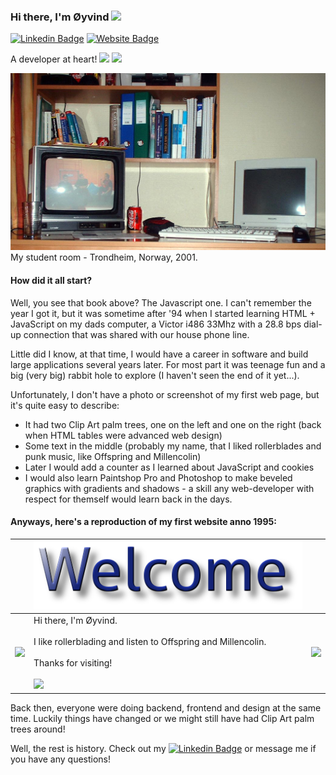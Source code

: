 ### Hi there, I'm Øyvind <img src="https://media.giphy.com/media/hvRJCLFzcasrR4ia7z/giphy.gif" width="25px">

[![Linkedin Badge](https://img.shields.io/badge/-LinkedIn-0e76a8?style=flat-square&logo=Linkedin&logoColor=white)](https://linkedin.com/in/oyvindhansen)
[![Website Badge](https://img.shields.io/badge/Website-3b5998?style=flat-square&logo=google-chrome&logoColor=white)](https://500px.com/p/oyvindhansenphotography)

A developer at heart! <img src="https://media.giphy.com/media/3Ii2SW00oLZ8k/giphy.gif" width="25px" /> <img src="https://media.giphy.com/media/OsxEuns6kqXIY/giphy.gif" width="25px" />

![](https://github.com/oyve/oyve/blob/main/studentroom.jpg?raw=true)
My student room - Trondheim, Norway, 2001.

#### How did it all start?

Well, you see that book above? The Javascript one. I can't remember the year I got it, but it was sometime after '94 when I started learning HTML + JavaScript on my dads computer, a Victor i486 33Mhz with a 28.8 bps dial-up connection that was shared with our house phone line.

Little did I know, at that time, I would have a career in software and build large applications several years later. For most part it was teenage fun and a big (very big) rabbit hole to explore (I haven't seen the end of it yet...).

Unfortunately, I don't have a photo or screenshot of my first web page, but it's quite easy to describe:
* It had two Clip Art palm trees, one on the left and one on the right (back when HTML tables were advanced web design)
* Some text in the middle (probably my name, that I liked rollerblades and punk music, like Offspring and Millencolin)
* Later I would add a counter as I learned about JavaScript and cookies
* I would also learn Paintshop Pro and Photoshop to make beveled graphics with gradients and shadows - a skill any web-developer with respect for themself would learn back in the days.

#### Anyways, here's a reproduction of my first website anno 1995:

&nbsp; | <img src="https://github.com/oyve/oyve/blob/main/welcome.png" /> | &nbsp;
------------ | ------------- | -------------
<img src="https://media.giphy.com/media/8YZxEPB3ljGCi2oJ4R/giphy.gif" width="200px" /> | Hi there, I'm Øyvind.<br /><br />I like rollerblading and listen to Offspring and Millencolin.<br /><br />Thanks for visiting!<br /><br /> ![](https://visitor-badge.glitch.me/badge?page_id=oyve) | <img src="https://media.giphy.com/media/8YZxEPB3ljGCi2oJ4R/giphy.gif" width="200px" />

Back then, everyone were doing backend, frontend and design at the same time. Luckily things have changed or we might still have had Clip Art palm trees around!

Well, the rest is history. Check out my [![Linkedin Badge](https://img.shields.io/badge/-LinkedIn-0e76a8?style=flat-square&logo=Linkedin&logoColor=white)](https://linkedin.com/in/oyvindhansen) or message me if you have any questions!



<!--
<img height="180em" src="https://github-readme-stats.vercel.app/api?username=oyve&show_icons=true&hide_border=true&&count_private=true&include_all_commits=true" />

**oyve/oyve** is a ✨ _special_ ✨ repository because its `README.md` (this file) appears on your GitHub profile.

Here are some ideas to get you started:

- 🔭 I’m currently working on ...
- 🌱 I’m currently learning ...
- 👯 I’m looking to collaborate on ...
- 🤔 I’m looking for help with ...
- 💬 Ask me about ...
- 📫 How to reach me: ...
- 😄 Pronouns: ...
- ⚡ Fun fact: ...
-->
